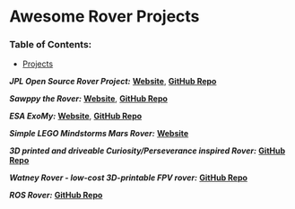 # Awesome Rover Projects


### **Table of Contents:**
* [Projects](#projects)



***JPL Open Source Rover Project:*** 
[**Website**](https://jplopensourcerover.com/), 
[**GitHub Repo**](https://github.com/nasa-jpl/open-source-rover)

***Sawppy the Rover:***
[**Website**](http://sawppy.com/), 
[**GitHub Repo**](https://github.com/Roger-random/Sawppy_Rover)

***ESA ExoMy:***
[**Website**](https://esa-prl.github.io/ExoMy/), 
[**GitHub Repo**](https://github.com/0xD0M1M0/ExoMy)

***Simple LEGO Mindstorms Mars Rover:*** 
[**Website**](http://www.bartneck.de/2018/03/03/simple-lego-mindstorms-mars-rover/)

***3D printed and driveable Curiosity/Perseverance inspired Rover:*** 
[**GitHub Repo**](https://github.com/jakkra/Mars-Rover)

***Watney Rover -  low-cost 3D-printable FPV rover:***
[**GitHub Repo**](https://github.com/nikivanov/watney)

***ROS Rover:*** 
[**GitHub Repo**](https://github.com/danielsnider/ros-rover)
